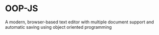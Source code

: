 # OOP-JS
A modern, browser-based text editor with multiple document support and automatic saving using object oriented programming 
